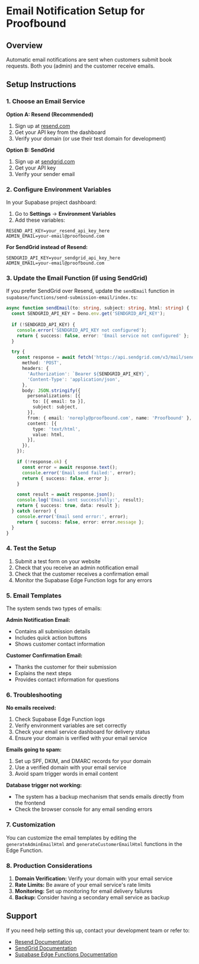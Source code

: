 # Email Notification Setup for Proofbound

## Overview
Automatic email notifications are sent when customers submit book requests. Both you (admin) and the customer receive emails.

## Setup Instructions

### 1. Choose an Email Service

**Option A: Resend (Recommended)**
1. Sign up at [resend.com](https://resend.com)
2. Get your API key from the dashboard
3. Verify your domain (or use their test domain for development)

**Option B: SendGrid**
1. Sign up at [sendgrid.com](https://sendgrid.com)
2. Get your API key
3. Verify your sender email

### 2. Configure Environment Variables

In your Supabase project dashboard:

1. Go to **Settings** → **Environment Variables**
2. Add these variables:

```
RESEND_API_KEY=your_resend_api_key_here
ADMIN_EMAIL=your-email@proofbound.com
```

**For SendGrid instead of Resend:**
```
SENDGRID_API_KEY=your_sendgrid_api_key_here
ADMIN_EMAIL=your-email@proofbound.com
```

### 3. Update the Email Function (if using SendGrid)

If you prefer SendGrid over Resend, update the `sendEmail` function in `supabase/functions/send-submission-email/index.ts`:

```typescript
async function sendEmail(to: string, subject: string, html: string) {
  const SENDGRID_API_KEY = Deno.env.get('SENDGRID_API_KEY');
  
  if (!SENDGRID_API_KEY) {
    console.error('SENDGRID_API_KEY not configured');
    return { success: false, error: 'Email service not configured' };
  }

  try {
    const response = await fetch('https://api.sendgrid.com/v3/mail/send', {
      method: 'POST',
      headers: {
        'Authorization': `Bearer ${SENDGRID_API_KEY}`,
        'Content-Type': 'application/json',
      },
      body: JSON.stringify({
        personalizations: [{
          to: [{ email: to }],
          subject: subject,
        }],
        from: { email: 'noreply@proofbound.com', name: 'Proofbound' },
        content: [{
          type: 'text/html',
          value: html,
        }],
      }),
    });

    if (!response.ok) {
      const error = await response.text();
      console.error('Email send failed:', error);
      return { success: false, error };
    }

    const result = await response.json();
    console.log('Email sent successfully:', result);
    return { success: true, data: result };
  } catch (error) {
    console.error('Email send error:', error);
    return { success: false, error: error.message };
  }
}
```

### 4. Test the Setup

1. Submit a test form on your website
2. Check that you receive an admin notification email
3. Check that the customer receives a confirmation email
4. Monitor the Supabase Edge Function logs for any errors

### 5. Email Templates

The system sends two types of emails:

**Admin Notification Email:**
- Contains all submission details
- Includes quick action buttons
- Shows customer contact information

**Customer Confirmation Email:**
- Thanks the customer for their submission
- Explains the next steps
- Provides contact information for questions

### 6. Troubleshooting

**No emails received:**
1. Check Supabase Edge Function logs
2. Verify environment variables are set correctly
3. Check your email service dashboard for delivery status
4. Ensure your domain is verified with your email service

**Emails going to spam:**
1. Set up SPF, DKIM, and DMARC records for your domain
2. Use a verified domain with your email service
3. Avoid spam trigger words in email content

**Database trigger not working:**
- The system has a backup mechanism that sends emails directly from the frontend
- Check the browser console for any email sending errors

### 7. Customization

You can customize the email templates by editing the `generateAdminEmailHtml` and `generateCustomerEmailHtml` functions in the Edge Function.

### 8. Production Considerations

1. **Domain Verification:** Verify your domain with your email service
2. **Rate Limits:** Be aware of your email service's rate limits
3. **Monitoring:** Set up monitoring for email delivery failures
4. **Backup:** Consider having a secondary email service as backup

## Support

If you need help setting this up, contact your development team or refer to:
- [Resend Documentation](https://resend.com/docs)
- [SendGrid Documentation](https://docs.sendgrid.com)
- [Supabase Edge Functions Documentation](https://supabase.com/docs/guides/functions)